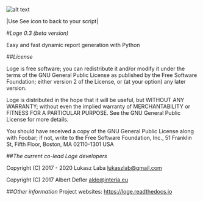 ![alt text](x_start.png)

|Use See icon to back to your script|

#*Loge 0.3 (beta version)*

Easy and fast dynamic report generation with Python

##*License*

Loge is free software; you can redistribute it and/or modify
it under the terms of the GNU General Public License as published by
the Free Software Foundation; either version 2 of the License, or
(at your option) any later version.

Loge is distributed in the hope that it will be useful,
but WITHOUT ANY WARRANTY; without even the implied warranty of
MERCHANTABILITY or FITNESS FOR A PARTICULAR PURPOSE.  See the
GNU General Public License for more details.

You should have received a copy of the GNU General Public License
along with Foobar; if not, write to the Free Software
Foundation, Inc., 51 Franklin St, Fifth Floor, Boston, MA  02110-1301  USA

##*The current co-lead Loge developers*

Copyright (C) 2017 - 2020 Lukasz Laba <lukaszlab@gmail.com>

Copyright (C) 2017 Albert Defler <alde@interia.eu>

##*Other information*
Project websites:
https://loge.readthedocs.io
